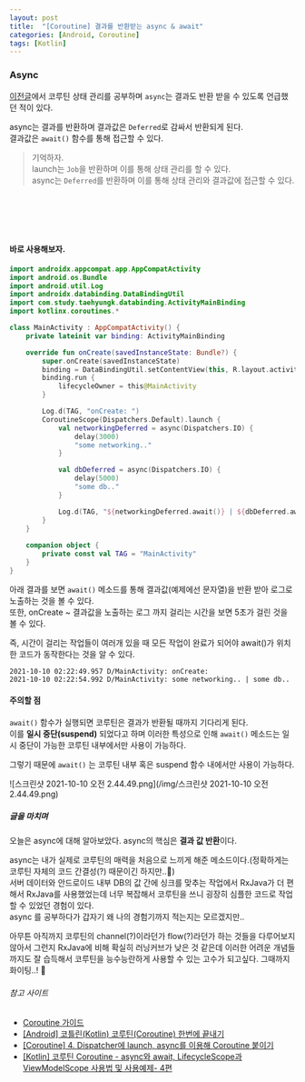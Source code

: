 ```yaml
---
layout: post
title:  "[Coroutine] 결과를 반환받는 async & await"
categories: [Android, Coroutine]
tags: [Kotlin]
---
```


### Async

[이전글](https://taehyungk.github.io/posts/android-kotiln-coroutine-dispatchers/)에서 코루틴 상태 관리를 공부하며 `async`는 결과도 반환 받을 수 있도록 언급했던 적이 있다.

async는 결과를 반환하며 결과값은 `Deferred`로 감싸서 반환되게 된다.<br>
결과값은 `await()` 함수를 통해 접근할 수 있다.

> 기억하자.<br>
> launch는 `Job`을 반환하며 이를 통해 상태 관리를 할 수 있다.<br>
> async는 `Deferred`를 반환하며 이를 통해 상태 관리와 결과값에 접근할 수 있다.

<br><br><br><br>

#### 바로 사용해보자.

```kotlin
import androidx.appcompat.app.AppCompatActivity
import android.os.Bundle
import android.util.Log
import androidx.databinding.DataBindingUtil
import com.study.taehyungk.databinding.ActivityMainBinding
import kotlinx.coroutines.*

class MainActivity : AppCompatActivity() {
    private lateinit var binding: ActivityMainBinding

    override fun onCreate(savedInstanceState: Bundle?) {
        super.onCreate(savedInstanceState)
        binding = DataBindingUtil.setContentView(this, R.layout.activity_main)
        binding.run {
            lifecycleOwner = this@MainActivity
        }

        Log.d(TAG, "onCreate: ")
        CoroutineScope(Dispatchers.Default).launch {
            val networkingDeferred = async(Dispatchers.IO) {
                delay(3000)
                "some networking.."
            }

            val dbDeferred = async(Dispatchers.IO) {
                delay(5000)
                "some db.."
            }

            Log.d(TAG, "${networkingDeferred.await()} | ${dbDeferred.await()}")
        }
    }
    
    companion object {
        private const val TAG = "MainActivity"
    }
}
```

아래 결과를 보면 `await()` 메소드를 통해 결과값(예제에선 문자열)을 반환 받아 로그로 노출하는 것을 볼 수 있다.<br>
또한, onCreate ~ 결과값을 노출하는 로그 까지 걸리는 시간을 보면 5초가 걸린 것을 볼 수 있다.

즉, 시간이 걸리는 작업들이 여러개 있을 때 모든 작업이 완료가 되어야 await()가 위치한 코드가 동작한다는 것을 알 수 있다.  

```log
2021-10-10 02:22:49.957 D/MainActivity: onCreate: 
2021-10-10 02:22:54.992 D/MainActivity: some networking.. | some db..
```

#### 주의할 점

`await()` 함수가 실행되면 코루틴은 결과가 반환될 때까지 기다리게 된다.<br>
이를 **일시 중단(suspend)** 되었다고 하며 이러한 특성으로 인해 `await()` 메소드는 일시 중단이 가능한 코루틴 내부에서만 사용이 가능하다.

그렇기 때문에 `await()` 는 코루틴 내부 혹은 suspend 함수 내에서만 사용이 가능하다.

![스크린샷 2021-10-10 오전 2.44.49.png](/img/스크린샷 2021-10-10 오전 2.44.49.png)

##### 글을 마치며

오늘은 async에 대해 알아보았다. async의 핵심은 **결과 값 반환**이다.

async는 내가 실제로 코루틴의 매력을 처음으로 느끼게 해준 메소드이다.(정확하게는 코루틴 자체의 코드 간결성(?) 때문이긴 하지만..🥸)<br>
서버 데이터와 안드로이드 내부 DB의 값 간에 싱크를 맞추는 작업에서 RxJava가 더 편해서 RxJava를 사용했었는데 너무 복잡해서 코루틴을 쓰니 굉장히 심플한 코드로 작업할 수 있었던 경험이 있다.<br>
async 를 공부하다가 갑자기 왜 나의 경험기까지 적는지는 모르겠지만..

아무튼 아직까지 코루틴의 channel(?)이라던가 flow(?)라던가 하는 것들을 다루어보지 않아서 그런지 RxJava에 비해 확실히 러닝커브가 낮은 것 같은데 
이러한 어려운 개념들까지도 잘 습득해서 코루틴을 능수능란하게 사용할 수 있는 고수가 되고싶다. 그때까지 화이팅..! 💪


###### 참고 사이트
* [Coroutine 가이드](https://kotlinlang.org/docs/coroutines-guide.html)
* [[Android] 코틀린(Kotlin) 코루틴(Coroutine) 한번에 끝내기](https://whyprogrammer.tistory.com/596)
* [[Coroutine] 4. Dispatcher에 launch, async를 이용해 Coroutine 붙이기](https://kotlinworld.com/142)
* [[Kotlin] 코루틴 Coroutine - async와 await, LifecycleScope과 ViewModelScope 사용법 및 사용예제- 4편](https://underdog11.tistory.com/entry/Kotlin-%EC%BD%94%EB%A3%A8%ED%8B%B4-Coroutine-async%EA%B3%BC-await-LifecycleScope%EA%B3%BC-ViewModelScope-3%ED%8E%B8?category=867873)